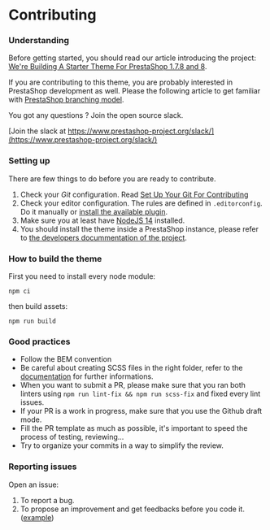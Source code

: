 # Contributing

### Understanding

Before getting started, you should read our article introducing the project:
[We're Building A Starter Theme For PrestaShop 1.7.8 and 8](https://build.prestashop-project.org/news/2022/new-theme-announce/).

If you are contributing to this theme, you are probably interested in PrestaShop development as well. Please the following article to get familiar with [PrestaShop branching model](https://build.prestashop-project.org/news/2015/introducing-new-branching-model-prestashop/).

You got any questions ? Join the open source slack.

[Join the slack at https://www.prestashop-project.org/slack/](https://www.prestashop-project.org/slack/)

### Setting up

There are few things to do before you are ready to contribute.

1. Check your _Git_ configuration. Read [Set Up Your Git For Contributing](https://build.prestashop-project.org/howtos/misc/set-up-your-git-for-contributing/)
2. Check your editor configuration. The rules are defined in `.editorconfig`. Do it manually or [install the available plugin](http://editorconfig.org/#download).
3. Make sure you at least have [NodeJS 14](https://nodejs.org/en/download/) installed.
4. You should install the theme inside a PrestaShop instance, please refer to [the developers docummentation of the project](https://devdocs.prestashop-project.org/1.7/basics/installation/).

### How to build the theme

First you need to install every node module:

`npm ci`

then build assets:

`npm run build`

### Good practices

- Follow the BEM convention
- Be careful about creating SCSS files in the right folder, refer to the [documentation](https://build.prestashop-project.org/hummingbird/) for further informations.
- When you want to submit a PR, please make sure that you ran both linters using `npm run lint-fix && npm run scss-fix` and fixed every lint issues.
- If your PR is a work in progress, make sure that you use the Github draft mode.
- Fill the PR template as much as possible, it's important to speed the process of testing, reviewing...
- Try to organize your commits in a way to simplify the review.

### Reporting issues

Open an issue:

1. To report a bug.
2. To propose an improvement and get feedbacks before you code it. ([example](https://github.com/PrestaShop/hummingbird/issues/))

